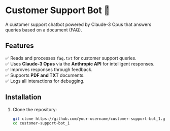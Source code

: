 
# Customer Support Bot 🤖  

A customer support chatbot powered by Claude-3 Opus that answers queries based on a document (FAQ).  

## Features  
✅ Reads and processes `faq.txt` for customer support queries.  
✅ Uses **Claude-3 Opus** via the **Anthropic API** for intelligent responses.  
✅ Improves responses through feedback.  
✅ Supports **PDF and TXT** documents.  
✅ Logs all interactions for debugging.  

## Installation  
1. Clone the repository:  
   ```bash
   git clone https://github.com/your-username/customer-support-bot_1.git
   cd customer-support-bot_1

